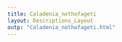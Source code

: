```yaml
---
title: Caladenia_nothofageti
layout: Descriptions_Layout 
outp: "Caladenia_nothofageti.html"
---
```



